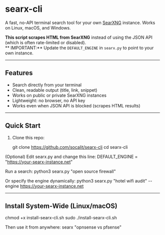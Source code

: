 # searx-cli

A fast, no-API terminal search tool for your own [SearXNG](https://searxng.org) instance. Works on Linux, macOS, and Windows.

**This script scrapes HTML from SearXNG** instead of using the JSON API (which is often rate-limited or disabled).  
** IMPORTANT:** Update the `DEFAULT_ENGINE` in `searx.py` to point to your own instance.

---

## Features

-  Search directly from your terminal
-  Clean, readable output (title, link, snippet)
-  Works on public or private SearXNG instances
-  Lightweight: no browser, no API key
-  Works even when JSON API is blocked (scrapes HTML results)

---

## Quick Start

1. Clone this repo:

   git clone https://github.com/socalit/searx-cli
   cd searx-cli
   
(Optional) Edit searx.py and change this line:
DEFAULT_ENGINE = "https://your-searx-instance.net"

Run a search:
python3 searx.py "open source firewall"

Or specify the engine dynamically:
python3 searx.py "hotel wifi audit" --engine https://your-searx-instance.net

---

## Install System-Wide (Linux/macOS)

chmod +x install-searx-cli.sh
sudo ./install-searx-cli.sh

Then use it from anywhere:
searx "opnsense vs pfsense"
